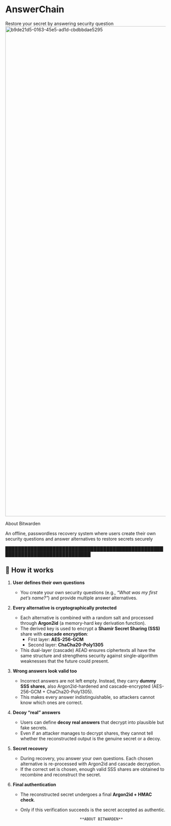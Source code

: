 # AnswerChain
Restore your secret by answering security question
<img width="1024" height="1536" alt="b9de21d5-0163-45e5-ad1d-cbdbbdae5295" src="https://github.com/user-attachments/assets/821efd23-6c3e-42b8-ba97-06efbcca1b1c" />


About Bitwarden

An offline, passwordless recovery system where users create their own security questions and answer alternatives to restore secrets securely


█████████████████████████████████████████████████████████████████████████████
## 🔑 How it works  

1. **User defines their own questions**  
   - You create your own security questions (e.g., *“What was my first pet’s name?”*) and provide multiple answer alternatives.  

2. **Every alternative is cryptographically protected**  
   - Each alternative is combined with a random salt and processed through **Argon2id** (a memory-hard key derivation function).  
   - The derived key is used to encrypt a **Shamir Secret Sharing (SSS)** share with **cascade encryption**:  
     - First layer: **AES-256-GCM**  
     - Second layer: **ChaCha20-Poly1305**  
   - This dual-layer (cascade) AEAD ensures ciphertexts all have the same structure and strengthens security against single-algorithm weaknesses that the future could present.  

3. **Wrong answers look valid too**  
   - Incorrect answers are not left empty. Instead, they carry **dummy SSS shares**, also Argon2id-hardened and cascade-encrypted (AES-256-GCM + ChaCha20-Poly1305).  
   - This makes every answer indistinguishable, so attackers cannot know which ones are correct.  

4. **Decoy “real” answers**  
   - Users can define **decoy real answers** that decrypt into plausible but fake secrets.  
   - Even if an attacker manages to decrypt shares, they cannot tell whether the reconstructed output is the genuine secret or a decoy.  

5. **Secret recovery**  
   - During recovery, you answer your own questions. Each chosen alternative is re-processed with Argon2id and cascade decryption.  
   - If the correct set is chosen, enough valid SSS shares are obtained to recombine and reconstruct the secret.  

6. **Final authentication**  
   - The reconstructed secret undergoes a final **Argon2id + HMAC check**.  
   - Only if this verification succeeds is the secret accepted as authentic.  

                                   **ABOUT BITWARDEN**
